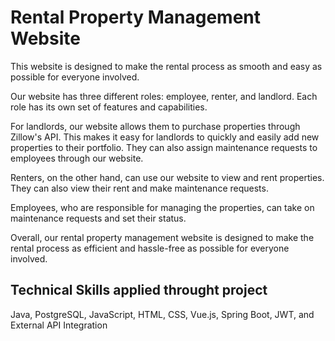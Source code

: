 # Rental Property Management Website

This website is designed to make the rental process as smooth and easy as possible for everyone involved.

Our website has three different roles: employee, renter, and landlord. Each role has its own set of features and capabilities.

For landlords, our website allows them to purchase properties through Zillow's API. This makes it easy for landlords to quickly and easily add new properties to their portfolio. They can also assign maintenance requests to employees through our website.

Renters, on the other hand, can use our website to view and rent properties. They can also view their rent and make maintenance requests.

Employees, who are responsible for managing the properties, can take on maintenance requests and set their status.

Overall, our rental property management website is designed to make the rental process as efficient and hassle-free as possible for everyone involved. 

## Technical Skills applied throught project

Java, PostgreSQL, JavaScript, HTML, CSS, Vue.js, Spring Boot, JWT, and External API Integration

